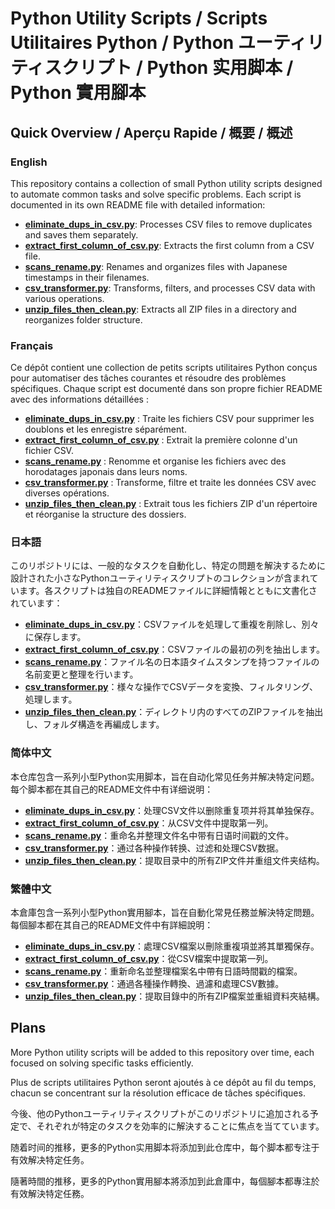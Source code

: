 # Python Utility Scripts / Scripts Utilitaires Python / Python ユーティリティスクリプト / Python 实用脚本 / Python 實用腳本

## Quick Overview / Aperçu Rapide / 概要 / 概述

### English

This repository contains a collection of small Python utility scripts designed to automate common tasks and solve
specific problems. Each script is documented in its own README file with detailed information:

- [**eliminate_dups_in_csv.py**](README_eliminate_dups_in_csv.md): Processes CSV files to remove duplicates and saves them separately.
- [**extract_first_column_of_csv.py**](README_extract_first_column_of_csv.md): Extracts the first column from a CSV file.
- [**scans_rename.py**](README_scans_rename.md): Renames and organizes files with Japanese timestamps in their filenames.
- [**csv_transformer.py**](README_csv_transformer.md): Transforms, filters, and processes CSV data with various operations.
- [**unzip_files_then_clean.py**](README_unzip_files_then_clean.md): Extracts all ZIP files in a directory and reorganizes folder structure.

### Français

Ce dépôt contient une collection de petits scripts utilitaires Python conçus pour
automatiser des tâches courantes et résoudre des problèmes spécifiques. Chaque script est documenté dans son propre fichier README avec des informations détaillées :

- [**eliminate_dups_in_csv.py**](README_eliminate_dups_in_csv.md) : Traite les fichiers CSV pour supprimer les doublons et les enregistre séparément.
- [**extract_first_column_of_csv.py**](README_extract_first_column_of_csv.md) : Extrait la première colonne d'un fichier CSV.
- [**scans_rename.py**](README_scans_rename.md) : Renomme et organise les fichiers avec des horodatages japonais dans leurs noms.
- [**csv_transformer.py**](README_csv_transformer.md) : Transforme, filtre et traite les données CSV avec diverses opérations.
- [**unzip_files_then_clean.py**](README_unzip_files_then_clean.md) : Extrait tous les fichiers ZIP d'un répertoire et réorganise la structure des dossiers.

### 日本語

このリポジトリには、一般的なタスクを自動化し、特定の問題を解決するために設計された小さなPythonユーティリティスクリプトのコレクションが含まれています。各スクリプトは独自のREADMEファイルに詳細情報とともに文書化されています：

- [**eliminate_dups_in_csv.py**](README_eliminate_dups_in_csv.md)：CSVファイルを処理して重複を削除し、別々に保存します。
- [**extract_first_column_of_csv.py**](README_extract_first_column_of_csv.md)：CSVファイルの最初の列を抽出します。
- [**scans_rename.py**](README_scans_rename.md)：ファイル名の日本語タイムスタンプを持つファイルの名前変更と整理を行います。
- [**csv_transformer.py**](README_csv_transformer.md)：様々な操作でCSVデータを変換、フィルタリング、処理します。
- [**unzip_files_then_clean.py**](README_unzip_files_then_clean.md)：ディレクトリ内のすべてのZIPファイルを抽出し、フォルダ構造を再編成します。

### 简体中文

本仓库包含一系列小型Python实用脚本，旨在自动化常见任务并解决特定问题。每个脚本都在其自己的README文件中有详细说明：

- [**eliminate_dups_in_csv.py**](README_eliminate_dups_in_csv.md)：处理CSV文件以删除重复项并将其单独保存。
- [**extract_first_column_of_csv.py**](README_extract_first_column_of_csv.md)：从CSV文件中提取第一列。
- [**scans_rename.py**](README_scans_rename.md)：重命名并整理文件名中带有日语时间戳的文件。
- [**csv_transformer.py**](README_csv_transformer.md)：通过各种操作转换、过滤和处理CSV数据。
- [**unzip_files_then_clean.py**](README_unzip_files_then_clean.md)：提取目录中的所有ZIP文件并重组文件夹结构。

### 繁體中文

本倉庫包含一系列小型Python實用腳本，旨在自動化常見任務並解決特定問題。每個腳本都在其自己的README文件中有詳細說明：

- [**eliminate_dups_in_csv.py**](README_eliminate_dups_in_csv.md)：處理CSV檔案以刪除重複項並將其單獨保存。
- [**extract_first_column_of_csv.py**](README_extract_first_column_of_csv.md)：從CSV檔案中提取第一列。
- [**scans_rename.py**](README_scans_rename.md)：重新命名並整理檔案名中帶有日語時間戳的檔案。
- [**csv_transformer.py**](README_csv_transformer.md)：通過各種操作轉換、過濾和處理CSV數據。
- [**unzip_files_then_clean.py**](README_unzip_files_then_clean.md)：提取目錄中的所有ZIP檔案並重組資料夾結構。

## Plans

More Python utility scripts will be added to this repository over time, each focused on solving specific tasks efficiently.

Plus de scripts utilitaires Python seront ajoutés à ce dépôt au fil du temps, chacun se concentrant sur la résolution efficace de tâches spécifiques.

今後、他のPythonユーティリティスクリプトがこのリポジトリに追加される予定で、それぞれが特定のタスクを効率的に解決することに焦点を当てています。

随着时间的推移，更多的Python实用脚本将添加到此仓库中，每个脚本都专注于有效解决特定任务。

隨著時間的推移，更多的Python實用腳本將添加到此倉庫中，每個腳本都專注於有效解決特定任務。
